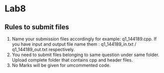 # Lab8
 
 ## Rules to submit files 
 1. Name your submission files accordingly for example: q1_144189.cpp. If you have input and output file name them : q1_144189_in.txt / q1_144189_out.txt respectively. 
2. You need to submit files belonging to same question under same folder. Upload complete folder that contains cpp and header files. 
3. No Marks will be given for umcommented code.
